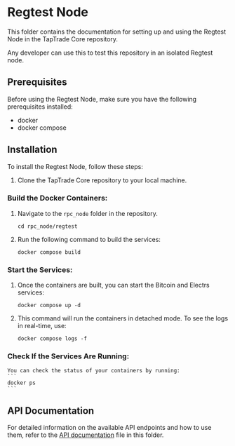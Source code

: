 # Regtest Node

This folder contains the documentation for setting up and using the Regtest Node in the TapTrade Core repository.

Any developer can use this to test this repository in an isolated Regtest node.

## Prerequisites

Before using the Regtest Node, make sure you have the following prerequisites installed:

- docker
- docker compose

## Installation

To install the Regtest Node, follow these steps:

1. Clone the TapTrade Core repository to your local machine.

### Build the Docker Containers:
1. Navigate to the `rpc_node` folder in the repository.
    ```
    cd rpc_node/regtest
    ```

2. Run the following command to build the services:
    ```
    docker compose build
    ```

### Start the Services:

1. Once the containers are built, you can start the Bitcoin and Electrs services:
    ```
    docker compose up -d
    ```
2. This command will run the containers in detached mode. To see the logs in real-time, use:
    ```
    docker compose logs -f
    ```
### Check If the Services Are Running:
    You can check the status of your containers by running:
    ```
    docker ps
    ```

## API Documentation

For detailed information on the available API endpoints and how to use them, refer to the [API documentation](./api_docs.md) file in this folder.